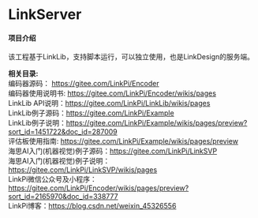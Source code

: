 # LinkServer

#### 项目介绍
该工程基于LinkLib，支持脚本运行，可以独立使用，也是LinkDesign的服务端。

**相关目录:**  
编码器源码： https://gitee.com/LinkPi/Encoder  
编码器使用说明书: https://gitee.com/LinkPi/Encoder/wikis/pages  
LinkLib API说明：https://gitee.com/LinkPi/LinkLib/wikis/pages  
LinkLib例子源码：https://gitee.com/LinkPi/Example  
LinkLib例子说明：https://gitee.com/LinkPi/Example/wikis/pages/preview?sort_id=1451722&doc_id=287009  
评估板使用指南: https://gitee.com/LinkPi/Example/wikis/pages/preview  
海思AI入门(机器视觉)例子源码：https://gitee.com/LinkPi/LinkSVP  
海思AI入门(机器视觉)例子说明：https://gitee.com/LinkPi/LinkSVP/wikis/pages  
LinkPi微信公众号及小程序：https://gitee.com/LinkPi/Encoder/wikis/pages/preview?sort_id=2165970&doc_id=338777  
LinkPi博客：https://blog.csdn.net/weixin_45326556  